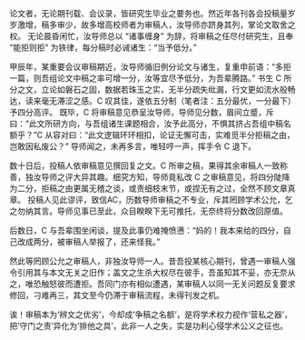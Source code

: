 论文者，无论期刊载、会议录，皆研究生毕业之要务也。然近年各刊各会投稿量岁岁激增，稿多审少，故多增高校师者为审稿人，汝导师亦跻身其列，掌论文取舍之权。
无论晨昏闲忙，汝导师总以 “诸事缠身” 为辞，将审稿之任尽付研究生，且奉 “能拒则拒” 为铁律，每分稿时必诫诸生：“当予低分。”

甲辰年，某重要会议审稿期近，汝导师循旧例分论文与诸生，复重申前语：“多拒一篇，则吾组论文中稿之率可增一分，汝等宜尽予低分，为吾辈腾路。”
书生 C 所分之文，立论如磐石之固，数据若珠玉之实，无半分疏失纰漏，行文更如流水般畅达，读来毫无滞涩之感。C 叹其佳，遂依五分制（笔者注：五分最优，一分最下）予四分高评。
既毕，C 将审稿意见恭呈汝导师，导师见分数，眉间立蹙，斥曰：“此文所研方向，与吾组诸生课题相合，汝予此高分，不惧其挤占吾组中稿名额乎？”C 从容对曰：“此文逻辑环环相扣，论证无懈可击，实难觅半分拒稿之由，岂敢因私废公？” 导师闻之，未再多言，唯轻哼一声，挥手令 C 退下。

数十日后，投稿人依审稿意见撰回复之文。C 所审之稿，果得其余审稿人一致称善，独汝导师之评大异其趣。细究方知，导师竟私改 C 之审稿意见，将四分陡降为二分，拒稿之由更属无稽之谈，或责细枝末节，或捏无有之过，全然不顾文章真章。
投稿人见此谬评，致信AC，历数导师审稿之不专业，斥其罔顾学术公允，乞之勿纳其言。导师见事已至此，众目睽睽下无可推托，无奈终将分数改回原值。

后数日，C 与吾辈围坐闲谈，提及此事仍难掩愤懑：“妈的！我本来给的四分，自己改成两分，被审稿人举报了，还来怪我。”

然此等罔顾公允之审稿人，非独汝导师一人。昔吾投某核心期刊，曾遇一审稿人强令引用其与本文无关之旧作；盖文之生杀大权尽在彼手，吾虽知其不妥，亦无奈从之，唯恐触怒彼而遭拒。吾同门亦有相似遭遇，某审稿人以同一无关问题反复要求修回，刁难再三，其文至今仍滞于审稿流程，未得刊发之机。

诶！审稿本为‘辨文之优劣’，今却成‘争稿之名额’，是将学术权力视作‘营私之器’，把‘守门之责’异化为‘排他之具’，此非一人之失，实是功利心侵学术公义之征也。
